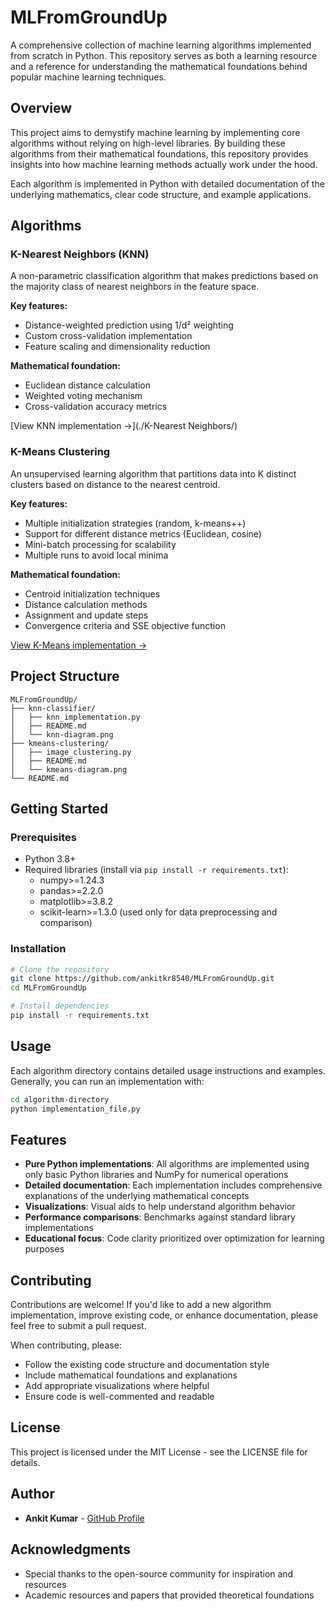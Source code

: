 # MLFromGroundUp

A comprehensive collection of machine learning algorithms implemented from scratch in Python. This repository serves as both a learning resource and a reference for understanding the mathematical foundations behind popular machine learning techniques.

## Overview

This project aims to demystify machine learning by implementing core algorithms without relying on high-level libraries. By building these algorithms from their mathematical foundations, this repository provides insights into how machine learning methods actually work under the hood.

Each algorithm is implemented in Python with detailed documentation of the underlying mathematics, clear code structure, and example applications.

## Algorithms

### K-Nearest Neighbors (KNN)

A non-parametric classification algorithm that makes predictions based on the majority class of nearest neighbors in the feature space.

**Key features:**

- Distance-weighted prediction using 1/d² weighting
- Custom cross-validation implementation
- Feature scaling and dimensionality reduction

**Mathematical foundation:**

- Euclidean distance calculation
- Weighted voting mechanism
- Cross-validation accuracy metrics

[View KNN implementation →](./K-Nearest Neighbors/)

### K-Means Clustering

An unsupervised learning algorithm that partitions data into K distinct clusters based on distance to the nearest centroid.

**Key features:**

- Multiple initialization strategies (random, k-means++)
- Support for different distance metrics (Euclidean, cosine)
- Mini-batch processing for scalability
- Multiple runs to avoid local minima

**Mathematical foundation:**

- Centroid initialization techniques
- Distance calculation methods
- Assignment and update steps
- Convergence criteria and SSE objective function

[View K-Means implementation →](./kmeans/)

## Project Structure

```
MLFromGroundUp/
├── knn-classifier/
│   ├── knn_implementation.py
│   ├── README.md
│   └── knn-diagram.png
├── kmeans-clustering/
│   ├── image_clustering.py
│   ├── README.md
│   └── kmeans-diagram.png
└── README.md
```

## Getting Started

### Prerequisites

- Python 3.8+
- Required libraries (install via `pip install -r requirements.txt`):
  - numpy>=1.24.3
  - pandas>=2.2.0
  - matplotlib>=3.8.2
  - scikit-learn>=1.3.0 (used only for data preprocessing and comparison)

### Installation

```bash
# Clone the repository
git clone https://github.com/ankitkr8540/MLFromGroundUp.git
cd MLFromGroundUp

# Install dependencies
pip install -r requirements.txt
```

## Usage

Each algorithm directory contains detailed usage instructions and examples. Generally, you can run an implementation with:

```bash
cd algorithm-directory
python implementation_file.py
```

## Features

- **Pure Python implementations**: All algorithms are implemented using only basic Python libraries and NumPy for numerical operations
- **Detailed documentation**: Each implementation includes comprehensive explanations of the underlying mathematical concepts
- **Visualizations**: Visual aids to help understand algorithm behavior
- **Performance comparisons**: Benchmarks against standard library implementations
- **Educational focus**: Code clarity prioritized over optimization for learning purposes

## Contributing

Contributions are welcome! If you'd like to add a new algorithm implementation, improve existing code, or enhance documentation, please feel free to submit a pull request.

When contributing, please:

- Follow the existing code structure and documentation style
- Include mathematical foundations and explanations
- Add appropriate visualizations where helpful
- Ensure code is well-commented and readable

## License

This project is licensed under the MIT License - see the LICENSE file for details.

## Author

- **Ankit Kumar** - [GitHub Profile](https://github.com/ankitkr8540)

## Acknowledgments

- Special thanks to the open-source community for inspiration and resources
- Academic resources and papers that provided theoretical foundations
